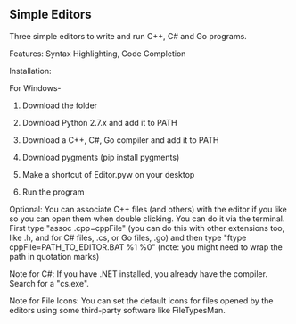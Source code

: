 ## Simple Editors
Three simple editors to write and run C++, C# and Go programs.

Features: Syntax Highlighting, Code Completion

Installation:

For Windows-

1. Download the folder

2. Download Python 2.7.x and add it to PATH

3. Download a C++, C#, Go compiler and add it to PATH

4. Download pygments (pip install pygments)

5. Make a shortcut of Editor.pyw on your desktop

6. Run the program

Optional: You can associate C++ files (and others) with the editor if you like so you can open them when double clicking. You can do it via the terminal. First type "assoc .cpp=cppFile" (you can do this with other extensions too, like .h, and for C# files, .cs, or Go files, .go) and then type "ftype cppFile=PATH_TO_EDITOR.BAT %1 %0" (note: you might need to wrap the path in quotation marks)

Note for C#: If you have .NET installed, you already have the compiler. Search for a "cs.exe".

Note for File Icons: You can set the default icons for files opened by the editors using some third-party software like FileTypesMan.
